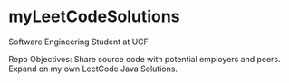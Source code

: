 # myLeetCodeSolutions

Software Engineering Student at UCF

Repo Objectives:
Share source code with potential employers and peers.
Expand on my own LeetCode Java Solutions.